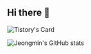 ## Hi there 👋

<!--
**Ahn-Jeongmin/Ahn-Jeongmin** is a ✨ _special_ ✨ repository because its `README.md` (this file) appears on your GitHub profile.

Here are some ideas to get you started:

- 🔭 I’m currently working on ...
- 🌱 I’m currently learning ...
- 👯 I’m looking to collaborate on ...
- 🤔 I’m looking for help with ...
- 💬 Ask me about ...
- 📫 How to reach me: ...
- 😄 Pronouns: ...
- ⚡ Fun fact: ...
-->


![Tistory's Card](https://github-readme-tistory-card.vercel.app/api?name=tingmins-swdeliveryservice&postId=12)


![Jeongmin's GitHub stats](https://github-readme-stats.vercel.app/api?username=Ahn-Jeongmin&show_icons=true&theme=dracula)
